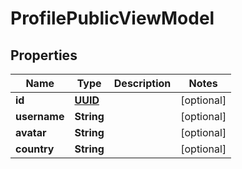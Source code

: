 
# ProfilePublicViewModel

## Properties
Name | Type | Description | Notes
------------ | ------------- | ------------- | -------------
**id** | [**UUID**](UUID.md) |  |  [optional]
**username** | **String** |  |  [optional]
**avatar** | **String** |  |  [optional]
**country** | **String** |  |  [optional]



